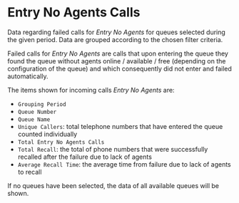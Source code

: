 # Entry No Agents Calls

Data regarding failed calls for *Entry No Agents* for queues
selected during the given period.
Data are grouped according to the chosen filter criteria.

Failed calls for *Entry No Agents* are calls that
upon entering the queue they found the queue without agents
online / available / free (depending on the configuration of the
queue) and which consequently did not enter and failed
automatically.

The items shown for incoming calls *Entry No Agents* are:

- `Grouping Period`
- `Queue Number`
- `Queue Name`
- `Unique Callers`: total telephone numbers that have entered the queue
counted individually
- `Total Entry No Agents Calls`
- `Total Recall`: the total of phone numbers that were successfully recalled after the failure due to lack of agents
- `Average Recall Time`: the average time from failure due to lack of agents to recall


If no queues have been selected, the data of all available queues will 
be shown.
